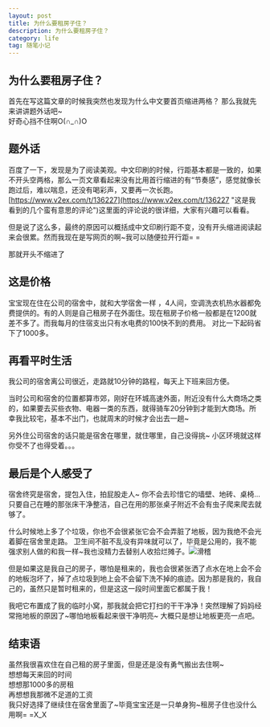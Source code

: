 ```yaml
---
layout: post
title: 为什么要租房子住？
description: 为什么要租房子住？
category: life
tag: 随笔小记
---
```


## 为什么要租房子住？

首先在写这篇文章的时候我突然也发现为什么中文要首页缩进两格？
那么我就先来讲讲题外话吧~  
好奇心挡不住啊O(∩_∩)O  
## 题外话
百度了一下，发现是为了阅读美观。中文印刷的时候，行距基本都是一致的，如果不开头空两格，那么一页文章看起来没有比用首行缩进的有“节奏感”，感觉就像长跑过后，难以喘息，还没有喝彩声，又要再一次长跑。
[https://www.v2ex.com/t/136227](https://www.v2ex.com/t/136227 "这是我看到的几个蛮有意思的评论")这里面的评论说的很详细，大家有兴趣可以看看。  

但是说了这么多，最终的原因可以概括成中文印刷行距不变，没有开头缩进阅读起来会很累。然而我现在是写网页的啊~我可以随便拉开行距= =   

那就开头不缩进了

## 这是价格
宝宝现在住在公司的宿舍中，就和大学宿舍一样 ，4人间，空调洗衣机热水器都免费提供的。有的人则是自己租房子在外面住。现在租房子价格一般都是在1200就差不多了。而我每月的住宿支出只有水电费的100快不到的费用。
对比一下起码省下了1000多。
## 再看平时生活
我公司的宿舍离公司很近，走路就10分钟的路程，每天上下班来回方便。  

当时公司和宿舍的位置都算市郊，刚好在环城高速外面，附近没有什么大商场之类的，如果要去买些衣物、电器一类的东西，就得骑车20分钟到才能到大商场。所幸我比较宅，基本不出门，也就周末的时候才会出去一趟~

另外住公司宿舍的话只能是宿舍在哪里，就住哪里，自己没得挑~ 小区环境就这样你受不了也得受着。。。

## 最后是个人感受了
宿舍终究是宿舍，提包入住，拍屁股走人~ 你不会去珍惜它的墙壁、地砖、桌椅... 只要自己在睡的那张床干净整洁，自己在用的那张桌子附近不会有虫子爬来爬去就够了。

什么时候地上多了个垃圾，你也不会很紧张它会不会弄脏了地板，因为我绝不会光着脚在宿舍里走路。
卫生间不脏不乱没有异味就可以了，毕竟是公用的，我不能强求别人做的和我一样~我也没精力去替别人收拾烂摊子。![滑稽](../../images/favicon.ico)

但是如果这是我自己的房子，哪怕是租来的，我也会很紧张洒了点水在地上会不会的地板泡坏了，掉了点垃圾到地上会不会留下洗不掉的痕迹。因为那是我的，我自己的，虽然只是暂时租来的，但是这这一段时间里面它都属于我！  

我吧它布置成了我的临时小窝，那我就会把它打扫的干干净净！突然理解了妈妈经常拖地板的原因了~哪怕地板看起来很干净明亮~  大概只是想让地板更亮一点吧。


## 结束语
虽然我很喜欢住在自己租的房子里面，但是还是没有勇气搬出去住啊~  
	想想每天来回的时间  
	想想那1000多的房租  
	再想想我那微不足道的工资  
我只好选择了继续住在宿舍里面了~毕竟宝宝还是一只单身狗~租房子住也没什么用啊= =X_X